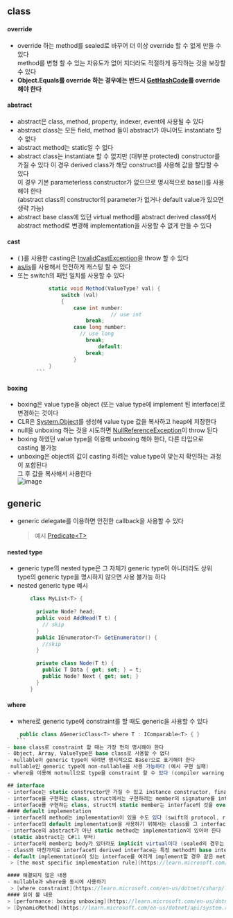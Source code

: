 ## class
#### override
- override 하는 method를 sealed로 바꾸어 더 이상 override 할 수 없게 만들 수 있다   
  method를 변형 할 수 있는 자유도가 없어 지더라도 적절하게 동작하는 것을 보장할 수 있다   
- **Object.Equals를 override 하는 경우에는 반드시 [GetHashCode](learn.microsoft.com/en-us/dotnet/api/system.string.gethashcode?view=net-9.0)를 override 해야 한다**   
#### abstract
- abstract은 class, method, property, indexer, event에 사용될 수 있다   
- abstract class는 모든 field, method 들이 abstract가 아니어도 instantiate 할 수 없다   
- abstract method는 static일 수 없다   
- abstract class는 instantiate 할 수 없지만 (대부분 protected) constructor를 가질 수 있다 이 경우 derived class가 해당 construct를 사용해 값을 할당할 수 있다   
  이 경우 기본 parameterless constructor가 없으므로 명시적으로 base()를 사용해야 한다   
  (abstract class의 constructor의 parameter가 없거나 default value가 있으면 생략 가능)   
- abstract base class에 있던 virtual method를 abstract derived class에서 abstract method로 변경해 implementation을 사용할 수 없게 만들 수 있다   
#### cast  
- ( )를 사용한 casting은 [InvalidCastException](https://learn.microsoft.com/ko-kr/dotnet/api/system.invalidcastexception)을 throw 할 수 있다   
- [as/is](https://learn.microsoft.com/ko-kr/dotnet/csharp/fundamentals/tutorials/safely-cast-using-pattern-matching-is-and-as-operators)를 사용해서 안전하게 캐스팅 할 수 있다    
- 또는 switch의 패턴 일치를 사용할 수 있다   
  ```C#
			static void Method(ValueType? val) {
			    switch (val)
			    {
			        case int number:
								// use int
			            break;
			        case long number:
			          // use long
			            break;
							default:
			            break;
					}
			}
		```
#### boxing
- boxing은 value type을 object (또는 value type에 implement 된 interface)로 변경하는 것이다   
- CLR은 [System.Object](https://learn.microsoft.com/en-us/dotnet/api/system.object)를 생성해 value type 값을 복사하고 heap에 저장한다   
- null을 unboxing 하는 것을 시도하면 [NullReferenceException](https://learn.microsoft.com/en-us/dotnet/api/system.nullreferenceexception)이 throw 된다
- boxing 하였던 value type을 이용해 unboxing 해야 한다, 다른 타입으로 casting 불가능   
- unboxing은 object의 값이 casting 하려는 value type이 맞는지 확인하는 과정이 포함된다   
  그 후 값을 복사해서 사용한다   
  ![image](https://learn.microsoft.com/en-us/dotnet/csharp/programming-guide/types/media/boxing-and-unboxing/unboxing-conversion-operation.gif)
## generic
- generic delegate를 이용하면 안전한 callback을 사용할 수 있다   
  > 예시 [Predicate\<T\>](https://learn.microsoft.com/en-us/dotnet/api/system.predicate-1)   
#### nested type   
- generic type의 nested type은 그 자체가 generic type이 아니더라도 상위 type의 generic type을 명시하지 않으면 사용 불가능 하다   
- nested generic type 예시   
	```C#
		class MyList<T> {
		
		  private Node? head;
		  public void AddHead(T t) {
		    // skip
		  }
		  public IEnumerator<T> GetEnumerator() {
		    //skip
		  }
		
		  private class Node(T t) {
		    public T Data { get; set; } = t;
		    public Node? Next { get; set; }
		  }
		}
	```
#### where
- where로 generic type에 constraint를 할 때도 generic을 사용할 수 있다   
 ```C#
	 public class AGenericClass<T> where T : IComparable<T> { }
	```
- base class로 constraint 할 때는 가장 먼저 명시해야 한다   
- Object, Array, ValueType은 base class로 사용할 수 없다  
- nullable이 generic type이 되려면 명시적으로 Base?으로 표기해야 한다   
  nullable인 generic type에 non-nullable을 사용 가능하다 (예시 구현 실패)   
- where을 이용해 notnull으로 type을 constraint 할 수 있다 (compiler warning 만 발생)   

## interface
- interface는 static constructor만 가질 수 있고 instance constructor, finalizer를 가질 수 없다    
- interface를 구현하는 class, struct에서는 구현하려는 member의 signature를 interface의 것과 동일하게 하고 public, non-static으로 해야 한다    
- interface를 구현하는 class, struct의 static member는 interface의 것을 override 하지 않는다   
#### default implementation
- interface의 method는 implementation이 있을 수도 있다 (swift의 protocol, rust의 trait와 유사)   
- interface의 default implementation을 사용하기 위해서는 class를 그 interface로 casting 해야 한다   
- interface의 abstract가 아닌 static method는 implementation이 있어야 한다   
  (static abstract는 C#11 부터)   
- interface의 member는 body가 있더라도 implicit virtual이다 (sealed의 경우는 예외)   
- class와 마찬가지로 interface의 derived interface는 특정 method의 base interface의 implementation이 구현되어 있더라도 abstract으로 만들 수 있다   
- default implementation이 있는 interface를 여러개 implement할 경우 같은 method에서 충돌이 일어날 수 있다 (C++의 다이아몬드와 같은 경우) 이 경우 명시적으로 다시 구현해야 한다   
  > [the most specific implementation rule](https://learn.microsoft.com/en-us/dotnet/csharp/language-reference/proposals/csharp-8.0/default-interface-methods#the-most-specific-implementation-rule)   

#### 해결되지 않은 내용
- nullable과 where을 동시에 사용하기   
  > [where constraint](https://learn.microsoft.com/en-us/dotnet/csharp/language-reference/keywords/where-generic-type-constraint)   
#### 읽어 볼 내용
> [performance: boxing unboxing](https://learn.microsoft.com/en-us/dotnet/framework/performance/performance-tips)   
> [DynamicMethod](https://learn.microsoft.com/en-us/dotnet/api/system.reflection.emit.dynamicmethod)   

